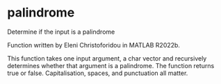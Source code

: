 # palindrome
Determine if the input is a palindrome

Function written by Eleni Christoforidou in MATLAB R2022b.

This function takes one input argument, a char vector and recursively determines whether that argument is a palindrome. The function returns true or false. Capitalisation, spaces, and punctuation all matter.
